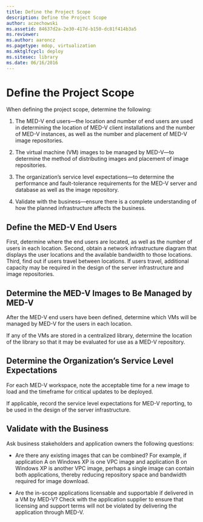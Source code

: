```yaml
---
title: Define the Project Scope
description: Define the Project Scope
author: aczechowski
ms.assetid: 84637d2a-2e30-417d-b150-dc81f414b3a5
ms.reviewer:
ms.author: aaroncz
ms.pagetype: mdop, virtualization
ms.mktglfcycl: deploy
ms.sitesec: library
ms.date: 06/16/2016
---
```



# Define the Project Scope


When defining the project scope, determine the following:

1.  The MED-V end users—the location and number of end users are used in determining the location of MED-V client installations and the number of MED-V instances, as well as the number and placement of MED-V image repositories.

2.  The virtual machine (VM) images to be managed by MED-V—to determine the method of distributing images and placement of image repositories.

3.  The organization’s service level expectations—to determine the performance and fault-tolerance requirements for the MED-V server and database as well as the image repository.

4.  Validate with the business—ensure there is a complete understanding of how the planned infrastructure affects the business.

## Define the MED-V End Users


First, determine where the end users are located, as well as the number of users in each location. Second, obtain a network infrastructure diagram that displays the user locations and the available bandwidth to those locations. Third, find out if users travel between locations. If users travel, additional capacity may be required in the design of the server infrastructure and image repositories.

## Determine the MED-V Images to Be Managed by MED-V


After the MED-V end users have been defined, determine which VMs will be managed by MED-V for the users in each location.

If any of the VMs are stored in a centralized library, determine the location of the library so that it may be evaluated for use as a MED-V repository.

## <a href="" id="determine-the-organization-s-service-level-expectations"></a>Determine the Organization’s Service Level Expectations


For each MED-V workspace, note the acceptable time for a new image to load and the timeframe for critical updates to be deployed.

If applicable, record the service level expectations for MED-V reporting, to be used in the design of the server infrastructure.

## Validate with the Business


Ask business stakeholders and application owners the following questions:

-   Are there any existing images that can be combined? For example, if application A on Windows XP is one VPC image and application B on Windows XP is another VPC image, perhaps a single image can contain both applications, thereby reducing repository space and bandwidth required for image download.

-   Are the in-scope applications licensable and supportable if delivered in a VM by MED-V? Check with the application supplier to ensure that licensing and support terms will not be violated by delivering the application through MED-V.

 

 





